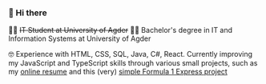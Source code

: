 ### 👋 Hi there

👨‍🎓 ~~IT Student at University of Agder~~
👨‍🎓 Bachelor's degree in IT and Information Systems at University of Agder

🤓 Experience with HTML, CSS, SQL, Java, C#, React. Currently improving my JavaScript and TypeScript skills through various small projects, such as my [online resume](https://johannesleite.onrender.com/) and this (very) [simple Formula 1 Express project](https://github.com/Leitemods/f1race)
